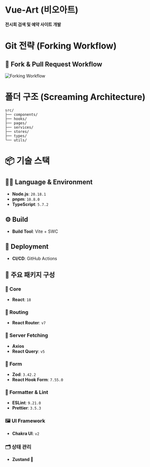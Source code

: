 # Vue-Art (비오아트)
**전시회 검색 및 예약 사이트 개발**

# Git 전략 (Forking Workflow)
## 🔄 Fork & Pull Request Workflow
![Forking Workflow](https://miro.medium.com/v2/resize:fit:1210/format:webp/1*NbRsghbBK86UskBm5WGu7w.png)

# 폴더 구조 (Screaming Architecture)
```
src/
├── components/
├── hooks/
├── pages/
├── services/
├── stores/
├── types/
└── utils/
```


# 📦 기술 스택

## 🧑‍💻 Language & Environment
- **Node.js**: `20.18.1`
- **pnpm**: `10.8.0`
- **TypeScript**: `5.7.2`

## ⚙️ Build
- **Build Tool**: Vite + SWC

## 🚀 Deployment
- **CI/CD**: GitHub Actions

## 🧩 주요 패키지 구성

### 🔗 Core
- **React**: `18`

### 🔀 Routing
- **React Router**: `v7`

### 🔄 Server Fetching
- **Axios**
- **React Query**: `v5`

### 🧾 Form
- **Zod**: `3.42.2`
- **React Hook Form**: `7.55.0`

### 🎨 Formatter & Lint
- **ESLint**: `9.21.0`
- **Prettier**: `3.5.3`

### 🖼️ UI Framework
- **Chakra UI**: `v2`

### 🗂️ 상태 관리
- **Zustand 🐻** 